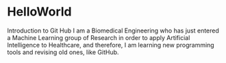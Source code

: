 # HelloWorld
Introduction to Git Hub
I am a Biomedical Engineering who has just entered a Machine Learning group of Research in order to apply Artificial Intelligence to Healthcare, and therefore, I am learning new programming tools and revising old ones, like GitHub. 
